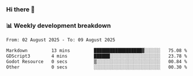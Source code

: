 ### Hi there 👋

### 📊 Weekly development breakdown
<!--START_SECTION:waka-->

```txt
From: 02 August 2025 - To: 09 August 2025

Markdown         13 mins         ██████████████████▓░░░░░░   75.08 %
GDScript3        4 mins          ██████░░░░░░░░░░░░░░░░░░░   23.78 %
Godot Resource   0 secs          ▒░░░░░░░░░░░░░░░░░░░░░░░░   00.84 %
Other            0 secs          ░░░░░░░░░░░░░░░░░░░░░░░░░   00.30 %
```

<!--END_SECTION:waka-->
